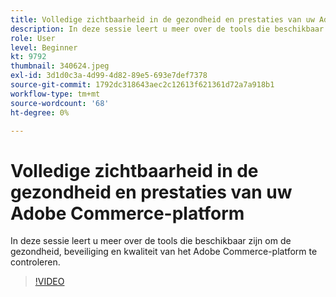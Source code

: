 ```yaml
---
title: Volledige zichtbaarheid in de gezondheid en prestaties van uw Adobe Commerce-platform
description: In deze sessie leert u meer over de tools die beschikbaar zijn om de gezondheid, beveiliging en kwaliteit van het Adobe Commerce-platform te controleren.
role: User
level: Beginner
kt: 9792
thumbnail: 340624.jpeg
exl-id: 3d1d0c3a-4d99-4d82-89e5-693e7def7378
source-git-commit: 1792dc318643aec2c12613f621361d72a7a918b1
workflow-type: tm+mt
source-wordcount: '68'
ht-degree: 0%

---
```


# Volledige zichtbaarheid in de gezondheid en prestaties van uw Adobe Commerce-platform

In deze sessie leert u meer over de tools die beschikbaar zijn om de gezondheid, beveiliging en kwaliteit van het Adobe Commerce-platform te controleren.

>[!VIDEO](https://video.tv.adobe.com/v/340624/?quality=12&learn=on)
